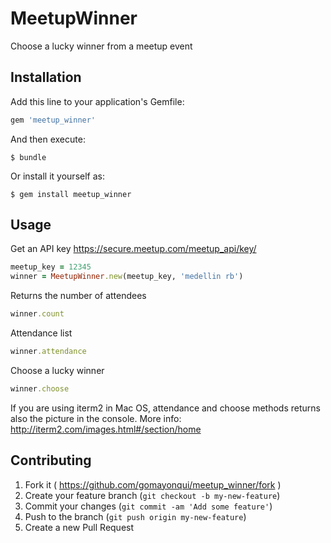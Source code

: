 # MeetupWinner

Choose a lucky winner from a meetup event

## Installation

Add this line to your application's Gemfile:

```ruby
gem 'meetup_winner'
```

And then execute:

    $ bundle

Or install it yourself as:

    $ gem install meetup_winner

## Usage

Get an API key
https://secure.meetup.com/meetup_api/key/


```ruby
meetup_key = 12345
winner = MeetupWinner.new(meetup_key, 'medellin rb')
```

Returns the number of attendees
```ruby
winner.count
```

Attendance list
```ruby
winner.attendance
```

Choose a lucky winner
```ruby
winner.choose
```


If you are using iterm2 in Mac OS, attendance and choose methods returns also the picture in the console.
More info:
http://iterm2.com/images.html#/section/home

## Contributing

1. Fork it ( https://github.com/gomayonqui/meetup_winner/fork )
2. Create your feature branch (`git checkout -b my-new-feature`)
3. Commit your changes (`git commit -am 'Add some feature'`)
4. Push to the branch (`git push origin my-new-feature`)
5. Create a new Pull Request

